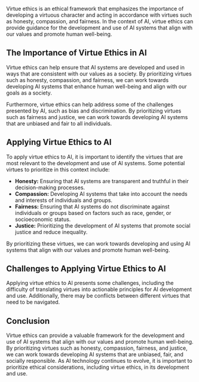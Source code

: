 

Virtue ethics is an ethical framework that emphasizes the importance of developing a virtuous character and acting in accordance with virtues such as honesty, compassion, and fairness. In the context of AI, virtue ethics can provide guidance for the development and use of AI systems that align with our values and promote human well-being.

The Importance of Virtue Ethics in AI
-------------------------------------

Virtue ethics can help ensure that AI systems are developed and used in ways that are consistent with our values as a society. By prioritizing virtues such as honesty, compassion, and fairness, we can work towards developing AI systems that enhance human well-being and align with our goals as a society.

Furthermore, virtue ethics can help address some of the challenges presented by AI, such as bias and discrimination. By prioritizing virtues such as fairness and justice, we can work towards developing AI systems that are unbiased and fair to all individuals.

Applying Virtue Ethics to AI
----------------------------

To apply virtue ethics to AI, it is important to identify the virtues that are most relevant to the development and use of AI systems. Some potential virtues to prioritize in this context include:

* **Honesty:** Ensuring that AI systems are transparent and truthful in their decision-making processes.
* **Compassion:** Developing AI systems that take into account the needs and interests of individuals and groups.
* **Fairness:** Ensuring that AI systems do not discriminate against individuals or groups based on factors such as race, gender, or socioeconomic status.
* **Justice:** Prioritizing the development of AI systems that promote social justice and reduce inequality.

By prioritizing these virtues, we can work towards developing and using AI systems that align with our values and promote human well-being.

Challenges to Applying Virtue Ethics to AI
------------------------------------------

Applying virtue ethics to AI presents some challenges, including the difficulty of translating virtues into actionable principles for AI development and use. Additionally, there may be conflicts between different virtues that need to be navigated.

Conclusion
----------

Virtue ethics can provide a valuable framework for the development and use of AI systems that align with our values and promote human well-being. By prioritizing virtues such as honesty, compassion, fairness, and justice, we can work towards developing AI systems that are unbiased, fair, and socially responsible. As AI technology continues to evolve, it is important to prioritize ethical considerations, including virtue ethics, in its development and use.
